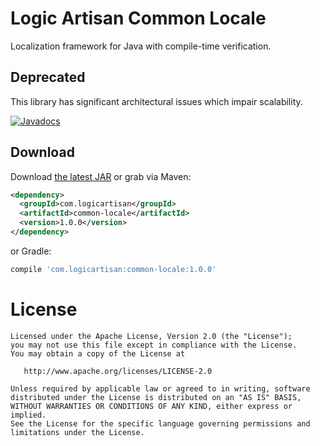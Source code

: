 Logic Artisan Common Locale
=========================

Localization framework for Java with compile-time verification.


Deprecated
----------

This library has significant architectural issues which impair scalability.

[![Javadocs](http://www.javadoc.io/badge/com.logicartisan/common-locale.svg)](http://www.javadoc.io/doc/com.logicartisan/common-locale)


Download
--------

Download [the latest JAR][1] or grab via Maven:
```xml
<dependency>
  <groupId>com.logicartisan</groupId>
  <artifactId>common-locale</artifactId>
  <version>1.0.0</version>
</dependency>
```
or Gradle:
```groovy
compile 'com.logicartisan:common-locale:1.0.0'
```



License
=======

    Licensed under the Apache License, Version 2.0 (the "License");
    you may not use this file except in compliance with the License.
    You may obtain a copy of the License at

       http://www.apache.org/licenses/LICENSE-2.0

    Unless required by applicable law or agreed to in writing, software
    distributed under the License is distributed on an "AS IS" BASIS,
    WITHOUT WARRANTIES OR CONDITIONS OF ANY KIND, either express or implied.
    See the License for the specific language governing permissions and
    limitations under the License.


 [1]: https://search.maven.org/remote_content?g=com.logicartisan&a=common-locale&v=LATEST